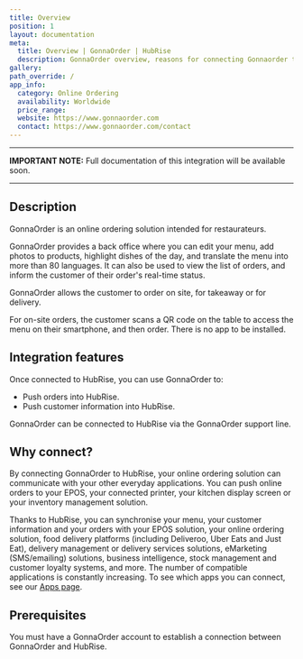 ```yaml
---
title: Overview
position: 1
layout: documentation
meta:
  title: Overview | GonnaOrder | HubRise
  description: GonnaOrder overview, reasons for connecting Gonnaorder to HubRise and summary of integrated features. Synchronise data between Gonnaorder your EPOS and other apps.
gallery:
path_override: /
app_info:
  category: Online Ordering
  availability: Worldwide
  price_range:
  website: https://www.gonnaorder.com
  contact: https://www.gonnaorder.com/contact
---
```


---

**IMPORTANT NOTE:** Full documentation of this integration will be available soon.

---

## Description

GonnaOrder is an online ordering solution intended for restaurateurs.

GonnaOrder provides a back office where you can edit your menu, add photos to products, highlight dishes of the day, and translate the menu into more than 80 languages. It can also be used to view the list of orders, and inform the customer of their order's real-time status.

GonnaOrder allows the customer to order on site, for takeaway or for delivery.

For on-site orders, the customer scans a QR code on the table to access the menu on their smartphone, and then order. There is no app to be installed.

## Integration features

Once connected to HubRise, you can use GonnaOrder to:

- Push orders into HubRise.
- Push customer information into HubRise.

GonnaOrder can be connected to HubRise via the GonnaOrder support line.

## Why connect?

By connecting GonnaOrder to HubRise, your online ordering solution can communicate with your other everyday applications. You can push online orders to your EPOS, your connected printer, your kitchen display screen or your inventory management solution.

Thanks to HubRise, you can synchronise your menu, your customer information and your orders with your EPOS solution, your online ordering solution, food delivery platforms (including Deliveroo, Uber Eats and Just Eat), delivery management or delivery services solutions, eMarketing (SMS/emailing) solutions, business intelligence, stock management and customer loyalty systems, and more. The number of compatible applications is constantly increasing. To see which apps you can connect, see our [Apps page](/apps).

## Prerequisites

You must have a GonnaOrder account to establish a connection between GonnaOrder and HubRise.
